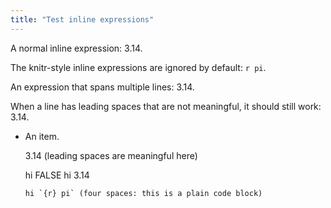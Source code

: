 ```yaml
---
title: "Test inline expressions"
---
```


A normal inline expression: 3.14.

The knitr-style inline expressions are ignored by default: `r pi`.

An expression that spans multiple lines: 3.14.

When a line has leading spaces that are not meaningful,
 it should still work: 3.14.

<!-- doesn't work when the next line has leading spaces, e.g., `{r} pi +
 1` -->

- An item.

  3.14 (leading spaces are meaningful here)
  
  hi FALSE
   hi 3.14
  
  <!-- doesn't work: hi `{r} pi +
  1` -->

      hi `{r} pi` (four spaces: this is a plain code block)

